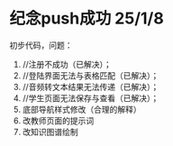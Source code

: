 # 纪念push成功 25/1/8
初步代码，问题：
1. //注册不成功（已解决）；
2. //登陆界面无法与表格匹配（已解决）；
3. //音频转文本结果无法传递（已解决）；
4. //学生页面无法保存与查看（已解决）；
5. 底部导航样式修改（合理的解释）
6. 改教师页面的提示词
7. 改知识图谱绘制
